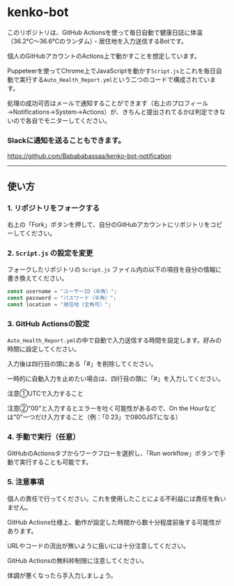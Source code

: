 # kenko-bot

このリポジトリは、GitHub Actionsを使って毎日自動で健康日誌に体温（36.2℃～36.6℃のランダム）・居住地を入力送信するBotです。

個人のGitHubアカウントのActions上で動かすことを想定しています。

Puppeteerを使ってChrome上でJavaScriptを動かす`Script.js`とこれを毎日自動で実行する`Auto_Health_Report.yml`という二つのコードで構成されています。

処理の成功可否はメールで通知することができます（右上のプロフィール→Notifications→System→Actions）が、きちんと提出されてるかは判定できないので各自でモニターしてください。

### Slackに通知を送ることもできます。

https://github.com/Babababassaa/kenko-bot-notification

---

## 使い方

### 1. リポジトリをフォークする

右上の「Fork」ボタンを押して、自分のGitHubアカウントにリポジトリをコピーしてください。

### 2. `Script.js` の設定を変更

フォークしたリポジトリの `Script.js` ファイル内の以下の項目を自分の情報に書き換えてください。

```js
const username = "ユーザーID（半角）";
const password = "パスワード（半角）";
const location = "居住地（全角可）";
```

### 3. GitHub Actionsの設定
`Auto_Health_Report.yml`の中で自動で入力送信する時間を設定します。好みの時間に設定してください。

入力後は四行目の頭にある「#」を削除してください。

一時的に自動入力を止めたい場合は、四行目の頭に「#」を入力してください。

注意①UTCで入力すること

注意②"00"と入力するとエラーを吐く可能性があるので、On the Hourなどは"0"一つだけ入力すること（例：「0 23」で0800JSTになる）

### 4. 手動で実行（任意）
GitHubのActionsタブからワークフローを選択し、「Run workflow」ボタンで手動で実行することも可能です。

### 5. 注意事項
個人の責任で行ってください。これを使用したことによる不利益には責任を負いません。

GitHub Actions仕様上、動作が設定した時間から数十分程度前後する可能性があります。

URLやコードの流出が無いように扱いには十分注意してください。

GitHub Actionsの無料枠制限に注意してください。

体調が悪くなったら手入力しましょう。
